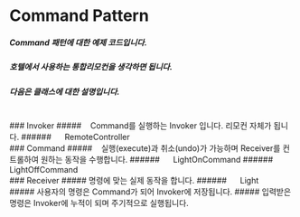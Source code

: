 # Command Pattern
##### Command 패턴에 대한 예제 코드입니다.
##### 호텔에서 사용하는 통합리모컨을 생각하면 됩니다.
##### 다음은 클래스에 대한 설명입니다.
<br>
### Invoker
##### &nbsp;&nbsp; Command를 실행하는 Invoker 입니다. 리모컨 자체가 됩니다.
###### &nbsp;&nbsp;&nbsp;&nbsp; RemoteController
<br>
### Command
##### &nbsp;&nbsp; 실행(execute)과 취소(undo)가 가능하며 Receiver를 컨트롤하여 원하는 동작을 수행합니다.
###### &nbsp;&nbsp;&nbsp;&nbsp; LightOnCommand
###### &nbsp;&nbsp;&nbsp;&nbsp; LightOffCommand
<br>
### Receiver
##### 명령에 맞는 실제 동작을 합니다.
###### &nbsp;&nbsp;&nbsp;&nbsp; Light
<br>
##### 사용자의 명령은 Command가 되어 Invoker에 저장됩니다.
##### 입력받은 명령은 Invoker에 누적이 되며 주기적으로 실행됩니다.
